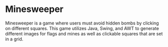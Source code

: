 # Minesweeper 
Minesweeper is a game where users must avoid hidden bombs by clicking on different squares. This game utilizes Java, Swing, and AWT to generate different images for flags and mines as well as clickable squares that are set in a grid.
